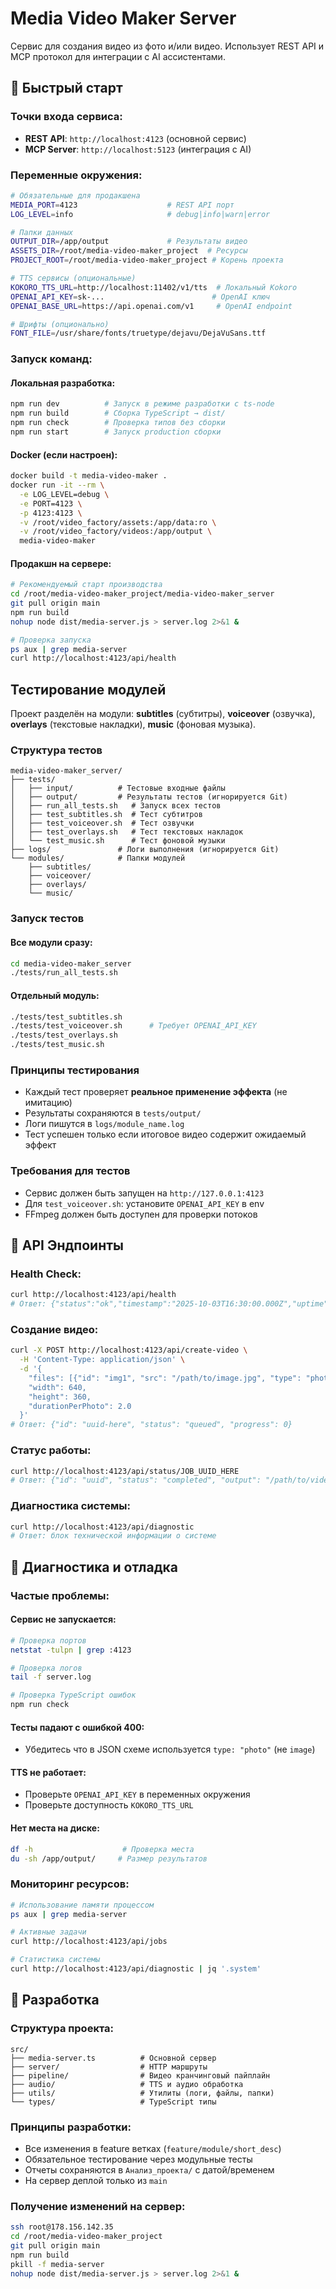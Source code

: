# Media Video Maker Server

Сервис для создания видео из фото и/или видео. Использует REST API и MCP протокол для интеграции с AI ассистентами.

## 🚀 Быстрый старт

### Точки входа сервиса:
- **REST API**: `http://localhost:4123` (основной сервис)
- **MCP Server**: `http://localhost:5123` (интеграция с AI)

### Переменные окружения:
```bash
# Обязательные для продакшена
MEDIA_PORT=4123                    # REST API порт
LOG_LEVEL=info                     # debug|info|warn|error

# Папки данных  
OUTPUT_DIR=/app/output             # Результаты видео
ASSETS_DIR=/root/media-video-maker_project  # Ресурсы
PROJECT_ROOT=/root/media-video-maker_project # Корень проекта

# TTS сервисы (опциональные)
KOKORO_TTS_URL=http://localhost:11402/v1/tts  # Локальный Kokoro  
OPENAI_API_KEY=sk-...                        # OpenAI ключ
OPENAI_BASE_URL=https://api.openai.com/v1     # OpenAI endpoint

# Шрифты (опционально)
FONT_FILE=/usr/share/fonts/truetype/dejavu/DejaVuSans.ttf
```

### Запуск команд:

#### Локальная разработка:
```bash
npm run dev          # Запуск в режиме разработки с ts-node
npm run build        # Сборка TypeScript → dist/
npm run check        # Проверка типов без сборки  
npm run start        # Запуск production сборки
```

#### Docker (если настроен):
```bash
docker build -t media-video-maker .
docker run -it --rm \
  -e LOG_LEVEL=debug \
  -e PORT=4123 \
  -p 4123:4123 \
  -v /root/video_factory/assets:/app/data:ro \
  -v /root/video_factory/videos:/app/output \
  media-video-maker
```

#### Продакшн на сервере:
```bash
# Рекомендуемый старт производства  
cd /root/media-video-maker_project/media-video-maker_server
git pull origin main
npm run build
nohup node dist/media-server.js > server.log 2>&1 &

# Проверка запуска
ps aux | grep media-server
curl http://localhost:4123/api/health
```

## Тестирование модулей

Проект разделён на модули: **subtitles** (субтитры), **voiceover** (озвучка), **overlays** (текстовые накладки), **music** (фоновая музыка).

### Структура тестов
```
media-video-maker_server/
├── tests/
│   ├── input/          # Тестовые входные файлы
│   ├── output/         # Результаты тестов (игнорируется Git)
│   ├── run_all_tests.sh   # Запуск всех тестов
│   ├── test_subtitles.sh  # Тест субтитров
│   ├── test_voiceover.sh  # Тест озвучки
│   ├── test_overlays.sh   # Тест текстовых накладок
│   └── test_music.sh      # Тест фоновой музыки
├── logs/               # Логи выполнения (игнорируется Git)
└── modules/            # Папки модулей
    ├── subtitles/
    ├── voiceover/
    ├── overlays/
    └── music/
```

### Запуск тестов

#### Все модули сразу:
```bash
cd media-video-maker_server
./tests/run_all_tests.sh
```

#### Отдельный модуль:
```bash
./tests/test_subtitles.sh
./tests/test_voiceover.sh      # Требует OPENAI_API_KEY
./tests/test_overlays.sh
./tests/test_music.sh
```

### Принципы тестирования
- Каждый тест проверяет **реальное применение эффекта** (не имитацию)
- Результаты сохраняются в `tests/output/`
- Логи пишутся в `logs/module_name.log`
- Тест успешен только если итоговое видео содержит ожидаемый эффект

### Требования для тестов
- Сервис должен быть запущен на `http://127.0.0.1:4123`
- Для `test_voiceover.sh`: установите `OPENAI_API_KEY` в env
- FFmpeg должен быть доступен для проверки потоков

## 📡 API Эндпоинты

### Health Check:
```bash
curl http://localhost:4123/api/health
# Ответ: {"status":"ok","timestamp":"2025-10-03T16:30:00.000Z","uptime":12345}
```

### Создание видео:
```bash
curl -X POST http://localhost:4123/api/create-video \
  -H 'Content-Type: application/json' \
  -d '{
    "files": [{"id": "img1", "src": "/path/to/image.jpg", "type": "photo"}],
    "width": 640,
    "height": 360,
    "durationPerPhoto": 2.0
  }'
# Ответ: {"id": "uuid-here", "status": "queued", "progress": 0}
```

### Статус работы:
```bash
curl http://localhost:4123/api/status/JOB_UUID_HERE
# Ответ: {"id": "uuid", "status": "completed", "output": "/path/to/video.mp4"}
```

### Диагностика системы:
```bash
curl http://localhost:4123/api/diagnostic
# Ответ: блок технической информации о системе
```

## 🔧 Диагностика и отладка

### Частые проблемы:

#### Сервис не запускается:
```bash
# Проверка портов
netstat -tulpn | grep :4123

# Проверка логов
tail -f server.log

# Проверка TypeScript ошибок
npm run check
```

#### Тесты падают с ошибкой 400:
- Убедитесь что в JSON схеме используется `type: "photo"` (не `image`)

#### TTS не работает:
- Проверьте `OPENAI_API_KEY` в переменных окружения
- Проверьте доступность `KOKORO_TTS_URL`

#### Нет места на диске:
```bash
df -h                    # Проверка места
du -sh /app/output/     # Размер результатов
```

### Мониторинг ресурсов:
```bash
# Использование памяти процессом
ps aux | grep media-server

# Активные задачи
curl http://localhost:4123/api/jobs

# Статистика системы
curl http://localhost:4123/api/diagnostic | jq '.system'
```

## 🔄 Разработка

### Структура проекта:
```
src/
├── media-server.ts          # Основной сервер  
├── server/                  # HTTP маршруты
├── pipeline/                # Видео кранчинговый пайплайн
├── audio/                   # TTS и аудио обработка
├── utils/                   # Утилиты (логи, файлы, папки)
└── types/                   # TypeScript типы
```

### Принципы разработки:
- Все изменения в feature ветках (`feature/module/short_desc`)
- Обязательное тестирование через модульные тесты
- Отчеты сохраняются в `Анализ_проекта/` с датой/временем
- На сервер деплой только из `main`

### Получение изменений на сервер:
```bash
ssh root@178.156.142.35
cd /root/media-video-maker_project  
git pull origin main
npm run build
pkill -f media-server
nohup node dist/media-server.js > server.log 2>&1 &
```
